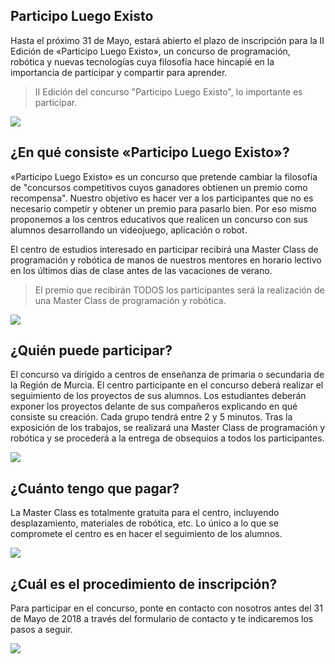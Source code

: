 ## Participo Luego Existo

Hasta el próximo 31 de Mayo, estará abierto el plazo de inscripción para la II Edición de «Participo Luego Existo», un concurso de programación, robótica y nuevas tecnologías cuya filosofía hace hincapié en la importancia de participar y compartir para aprender.

> II Edición del concurso "Participo Luego Existo", lo importante es participar.

![](1.png)

## ¿En qué consiste «Participo Luego Existo»?

«Participo Luego Existo» es un concurso que pretende cambiar la filosofía de "concursos competitivos cuyos ganadores obtienen un premio como recompensa". Nuestro objetivo es hacer ver a los participantes que no es necesario competir y obtener un premio para pasarlo bien. Por eso mismo proponemos a los centros educativos que realicen un concurso con sus alumnos desarrollando un videojuego, aplicación o robot.

El centro de estudios interesado en participar recibirá una Master Class de programación y robótica de manos de nuestros mentores en horario lectivo en los últimos días de clase antes de las vacaciones de verano.

> El premio que recibirán TODOS los participantes será la realización de una Master Class de programación y robótica.

![](2.png)

## ¿Quién puede participar?

El concurso va dirigido a centros de enseñanza de primaria o secundaria de la Región de Murcia. El centro participante en el concurso deberá realizar el seguimiento de los proyectos de sus alumnos. Los estudiantes deberán exponer los proyectos delante de sus compañeros explicando en qué consiste su creación. Cada grupo tendrá entre 2 y 5 minutos. Tras la exposición de los trabajos, se realizará una Master Class de programación y robótica y se procederá a la entrega de obsequios a todos los participantes.

![](3.png)

## ¿Cuánto tengo que pagar?

La Master Class es totalmente gratuita para el centro, incluyendo desplazamiento, materiales de robótica, etc. Lo único a lo que se compromete el centro es en hacer el seguimiento de los alumnos.

![](4.png)

## ¿Cuál es el procedimiento de inscripción?

Para participar en el concurso, ponte en contacto con nosotros antes del 31 de Mayo de 2018 a través del formulario de contacto y te indicaremos los pasos a seguir.

![](5.png)